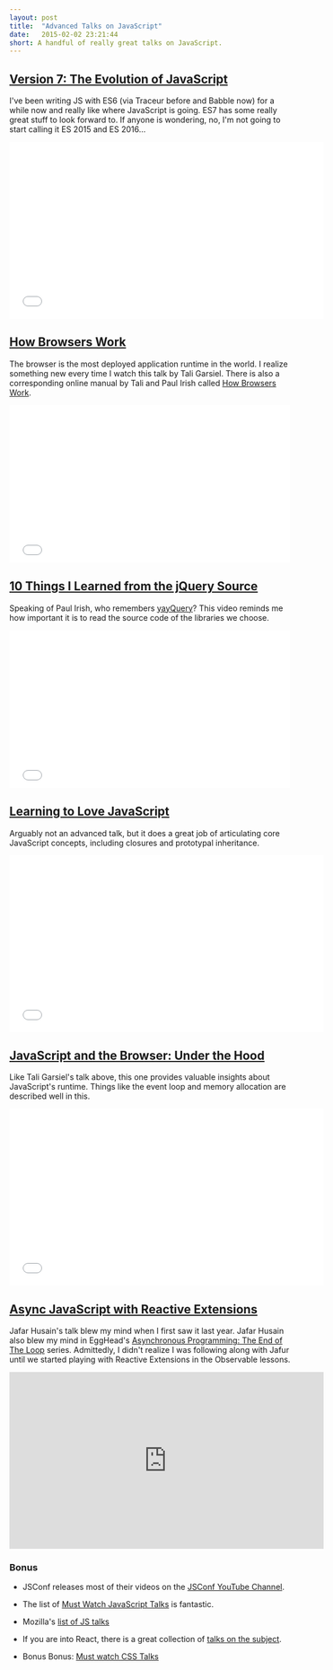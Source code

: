 ```yaml
---
layout: post
title:  "Advanced Talks on JavaScript"
date:   2015-02-02 23:21:44
short: A handful of really great talks on JavaScript.
---
```


## [Version 7: The Evolution of JavaScript](https://www.youtube.com/watch?v=DqMFX91ToLw)

I've been writing JS with ES6 (via Traceur before and Babble now) for a while now and really like where JavaScript is going. ES7 has some really great stuff to look forward to. If anyone is wondering, no, I'm not going to start calling it ES 2015 and ES 2016...

<iframe width="560" height="315" src="//www.youtube.com/embed/DqMFX91ToLw" frameborder="0" allowfullscreen></iframe>

## [How Browsers Work](http://vimeo.com/44182484)

The browser is the most deployed application runtime in the world. I realize something new every time I watch this talk by Tali Garsiel. There is also a corresponding online manual by Tali and Paul Irish called [How Browsers Work](http://www.html5rocks.com/en/tutorials/internals/howbrowserswork/).

<iframe src="//player.vimeo.com/video/44182484" width="500" height="281" frameborder="0" webkitallowfullscreen mozallowfullscreen allowfullscreen></iframe>

## [10 Things I Learned from the jQuery Source](http://vimeo.com/12529436)

Speaking of Paul Irish, who remembers [yayQuery](http://yayquery.com/)? This video reminds me how important it is to read the source code of the libraries we choose.

<iframe src="//player.vimeo.com/video/12529436" width="500" height="281" frameborder="0" webkitallowfullscreen mozallowfullscreen allowfullscreen></iframe>

## [Learning to Love JavaScript](https://www.youtube.com/watch?v=seX7jYI96GE)

Arguably not an advanced talk, but it does a great job of articulating core JavaScript concepts, including closures and prototypal inheritance.

<iframe width="560" height="315" src="//www.youtube.com/embed/seX7jYI96GE" frameborder="0" allowfullscreen></iframe>

## [JavaScript and the Browser: Under the Hood](https://www.youtube.com/watch?v=dibzLw4wPms)

Like Tali Garsiel's talk above, this one provides valuable insights about JavaScript's runtime. Things like the event loop and memory allocation are described well in this.

<iframe width="560" height="315" src="//www.youtube.com/embed/dibzLw4wPms" frameborder="0" allowfullscreen></iframe>

## [Async JavaScript with Reactive Extensions](https://www.youtube.com/watch?v=FAZJsxcykPs)

Jafar Husain's talk blew my mind when I first saw it last year. Jafar Husain also blew my mind in EggHead's [Asynchronous Programming: The End of The Loop](https://egghead.io/series/mastering-asynchronous-programming-the-end-of-the-loop) series. Admittedly, I didn't realize I was following along with Jafur until we started playing with Reactive Extensions in the Observable lessons.

<iframe width="560" height="315" src="https://www.youtube.com/embed/FAZJsxcykPs" frameborder="0" allowfullscreen></iframe>

### Bonus

* JSConf releases most of their videos on the [JSConf YouTube Channel](https://www.youtube.com/playlist?list=PL37ZVnwpeshGPw2RfUGNQbPsU_WGpi05J).

* The list of [Must Watch JavaScript Talks](https://github.com/bolshchikov/js-must-watch) is fantastic.

* Mozilla's [list of JS talks](https://hacks.mozilla.org/2014/12/you-cant-go-wrong-watching-javascript-talks/)

* If you are into React, there is a great collection of [talks on the subject](https://github.com/enaqx/awesome-react#video-from-confs).

* Bonus Bonus: [Must watch CSS Talks](https://github.com/AllThingsSmitty/must-watch-css)
